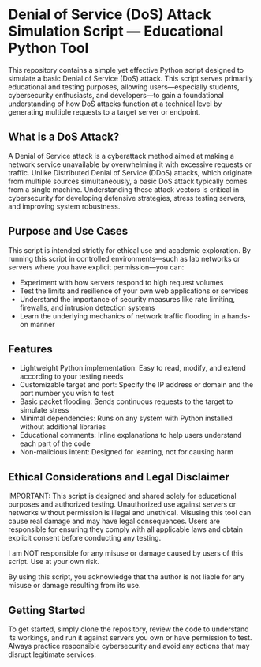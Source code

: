 # Denial of Service (DoS) Attack Simulation Script — Educational Python Tool

This repository contains a simple yet effective Python script designed to simulate a basic Denial of Service (DoS) attack. This script serves primarily educational and testing purposes, allowing users—especially students, cybersecurity enthusiasts, and developers—to gain a foundational understanding of how DoS attacks function at a technical level by generating multiple requests to a target server or endpoint.

## What is a DoS Attack?

A Denial of Service attack is a cyberattack method aimed at making a network service unavailable by overwhelming it with excessive requests or traffic. Unlike Distributed Denial of Service (DDoS) attacks, which originate from multiple sources simultaneously, a basic DoS attack typically comes from a single machine. Understanding these attack vectors is critical in cybersecurity for developing defensive strategies, stress testing servers, and improving system robustness.

## Purpose and Use Cases

This script is intended strictly for ethical use and academic exploration. By running this script in controlled environments—such as lab networks or servers where you have explicit permission—you can:

- Experiment with how servers respond to high request volumes  
- Test the limits and resilience of your own web applications or services  
- Understand the importance of security measures like rate limiting, firewalls, and intrusion detection systems  
- Learn the underlying mechanics of network traffic flooding in a hands-on manner  

## Features

- Lightweight Python implementation: Easy to read, modify, and extend according to your testing needs  
- Customizable target and port: Specify the IP address or domain and the port number you wish to test  
- Basic packet flooding: Sends continuous requests to the target to simulate stress  
- Minimal dependencies: Runs on any system with Python installed without additional libraries  
- Educational comments: Inline explanations to help users understand each part of the code  
- Non-malicious intent: Designed for learning, not for causing harm  

## Ethical Considerations and Legal Disclaimer

IMPORTANT: This script is designed and shared solely for educational purposes and authorized testing. Unauthorized use against servers or networks without permission is illegal and unethical. Misusing this tool can cause real damage and may have legal consequences. Users are responsible for ensuring they comply with all applicable laws and obtain explicit consent before conducting any testing.

I am NOT responsible for any misuse or damage caused by users of this script. Use at your own risk.

By using this script, you acknowledge that the author is not liable for any misuse or damage resulting from its use.

## Getting Started

To get started, simply clone the repository, review the code to understand its workings, and run it against servers you own or have permission to test. Always practice responsible cybersecurity and avoid any actions that may disrupt legitimate services.
